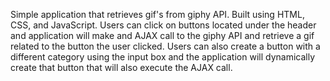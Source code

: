 Simple application that retrieves gif's from giphy API. Built using HTML, CSS, and JavaScript. Users can click on buttons located under the header and application will make and AJAX call to the giphy API and retrieve a gif related to the button the user clicked. Users can also create a button with a different category using the input box and the application will dynamically create that button that will also execute the AJAX call. 
